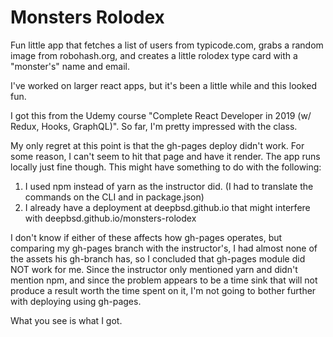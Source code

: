 # Monsters Rolodex

Fun little app that fetches a list of users from typicode.com, grabs a random image from robohash.org, 
and creates a little rolodex type card with a "monster's" name and email.  

I've worked on larger react apps, but it's been a little while and this looked fun.

I got this from the Udemy course "Complete React Developer in 2019 (w/ Redux, Hooks, GraphQL)".  So
far, I'm pretty impressed with the class.

My only regret at this point is that the gh-pages deploy didn't work.  For some reason, I can't seem to hit 
that page and have it render.  The app runs locally just fine though.  This might have something to do 
with the following:

1. I used npm instead of yarn as the instructor did.  (I had to translate the commands on the CLI and in package.json)
2. I already have a deployment at deepbsd.github.io that might interfere with deepbsd.github.io/monsters-rolodex

I don't know if either of these affects how gh-pages operates, but comparing my gh-pages branch with the instructor's,
I had almost none of the assets his gh-branch has, so I concluded that gh-pages module did NOT work for me.
Since the instructor only mentioned yarn and didn't mention npm, and since the problem appears to be a time sink
that will not produce a result worth the time spent on it, I'm not going to bother further with deploying using
gh-pages.

What you see is what I got.  
